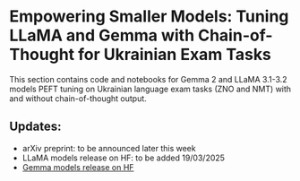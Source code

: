 # Empowering Smaller Models: Tuning LLaMA and Gemma with Chain-of-Thought for Ukrainian Exam Tasks

This section contains code and notebooks for Gemma 2 and LLaMA 3.1-3.2 models PEFT tuning on Ukrainian language exam tasks (ZNO and NMT) with and without chain-of-thought output.

## Updates:
- arXiv preprint: to be announced later this week
- LLaMA models release on HF: to be added 19/03/2025
- [Gemma models release on HF](https://huggingface.co/NLPForUA)